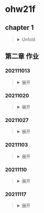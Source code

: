 # ohw21f

## chapter 1
><details>
>    <summary>Unfold</summary>
>
>Open Source Hardware
>
>### chapter 1.1
>Markdown
>
>1. Table
>
>| Num | Des | Val |
>|-------|-------|-------|
>| 1 | a | **123** |
>| 2 | b | *45*6 |
>| 9 | @ | ***43-*** |
>
>2. Picture
>
>![A Picture](/wuya/4k纯黑.png)
>
></details>
    
## 第二章 作业

### 202111013
><details>
>    <summary>展开</summary>
>
>```python
>import cv2
>img=cv2.imread("xixihaha.jpg",cv2.IMREAD_UNCHANGED)
>a=[10,70,130]
>for i in a:
>    for j in a:
>        cv2.rectangle(img,(i,j),(i+50,j+50),(0,255,0),3)
>cv2.imshow("img",img)
>cv2.waitKey(0)
>cv2.destroyAllWindows()
>
>```
>![20211013-1](/wuya/20211013-1.png)
>    
></details>


### 20211020
><details>
>    <summary>展开</summary>
>    
>#### 20211020-2
>```python
>import cv2
>import numpy as np
>
>img=np.zeros((512,512,3),np.uint8)
>img.fill(255)
>
>def draw_circle(event,x,y,flags,param):
>    if event==cv2.EVENT_RBUTTONDBLCLK:
>        cv2.circle(img,(x,y),5,(0,0,255),3)
>
>cv2.namedWindow('image')
>cv2.setMouseCallback('image',draw_circle)
>
>while(1):
>    cv2.imshow('image',img)
>    if cv2.waitKey(20)&0xFF==27:
>        break
>cv2.destroyAllWindows()
>```
>![20211020-2](/wuya/20211020-2.png)
>
>#### 20211020-3
>```python
>import cv2
>import numpy as np
>
>img=cv2.imread('xixihaha.jpg',cv2.IMREAD_UNCHANGED)
>
>def draw_circle(event,x,y,flags,param):
>    if event==cv2.EVENT_RBUTTONDBLCLK:
>        cv2.circle(img,(x,y),5,(0,0,255),-1)
>
>cv2.namedWindow('image')
>cv2.setMouseCallback('image',draw_circle)
>
>while(1):
>    cv2.imshow('image',img)
>    if cv2.waitKey(20)&0xFF==27:
>        break
>cv2.destroyAllWindows()
>```
>![20211020-3](/wuya/20211020-3.png)
>
></details>


### 20211027
><details>
>    <summary>展开</summary>
>    
>```python
>from mcpi.minecraft import Minecraft
>import time
>
>mc=Minecraft.create()
>pos=mc.player.getTilePos()
>
>fill=1
>
>def createHouse(x,y,z):
>    building=[
>        (1,(0,0,0),(x-1,y-z,z-1),0),#Remove All Blocks
>        (1,(0,0,0),(x-1,0,z-1),5),#Floor
>        (1,(0,1,0),(0,y-2,z-1),4),#Wall 1
>        (1,(0,1,0),(x-1,y-2,0),4),#Wall 2
>        (1,(0,1,9),(x-1,y-2,z-1),4),#Wall 3
>        (1,(9,1,0),(x-1,y-2,z-1),4),#Wall 4
>        (1,(0,y-1,0),(x-1,y-1,z-1),20)]#Roof
>    if y<4:
>        return building
>
>    if x%2:#Door
>        building+=[(1,(int((x-1)/2),2,0),(int((x-1)/2),2,0),0)]
>        building+=[(1,(int((x-1)/2),1,0),(int((x-1)/2),1,0),0)]
>    else:
>        building+=[(1,(int(x/2-1),2,0),(int(x/2),2,0),0)]
>        building+=[(1,(int(x/2-1),1,0),(int(x/2),1,0),0)]
>
>    if y<5:#Window
>        if z%2:
>            building+=[(1,(x-1,1,int((z-3)/2)),(x-1,2,int((z+1)/2)),20)]
>        else:
>            building+=[(1,(x-1,1,int((z-2)/2)),(x-1,2,int(z/2)),20)]
>    else:
>        if z%2:
>            building+=[(1,(x-1,2,int((z-3)/2)),(x-1,3,int((z+1)/2)),20)]
>        else:
>            building+=[(1,(x-1,2,int((z-2)/2)),(x-1,3,int(z/2)),20)]
>    return building
>
>def buildCMD(base,mc,building):
>    for command in building:
>        if command[0]==1:
>            b=command[3]
>            x=range(command[1][0],command[2][0]+1)
>            y=range(command[1][1],command[2][1]+1)
>            z=range(command[1][2],command[2][2]+1)
>            print(b,x,y,z)
>            for _x in x:
>                for _y in y:
>                    for _z in z:
>                        mc.setBlock(base[0]+_x,base[1]+_y,base[2]+_z,b)
>
>def house(x,y,z,l,w,h):
>    buildCMD((x,y,z),mc,createHouse(l,h,w))
>
>while(1):
>    pos=mc.player.getTilePos()
>    #mc.postToChat("x:"+str(pos.x)+"y:"+str(pos.y)+"z:"+str(pos.z))
>
>    hits=mc.events.pollBlockHits() 
>    for hit in hits:
>        base=(hit.pos.x+5,hit.pos.y+5,hit.pos.z+5)
>        mc.postToChat("Hit:"+"x"+str(hit.pos.x)+"y"+str(hit.pos.y)+"z"+str(hit.pos.z))
>        mx=hit.pos.x
>        my=hit.pos.y
>        mz=hit.pos.z
>        house(mx,my,mz,10,10,6)
>        house(mx+20,my,mz,14,5,12)
>        house(mx+40,my,mz,18,10,30)
>        break
>
>    time.sleep(0.5)
>```
>![20211027](/wuya/20211027.png)
>    
></details>


### 20211103

><details>
><summary>展开</summary>
>    
>```python
>import cv2
>import numpy as np
>
>cap=cv2.VideoCapture(0)
>if cap.isOpened()==False:
>    exit()
>cv2.namedWindow('mainWindow',cv2.WINDOW_AUTOSIZE)
>
>while(True):
>    ret,frame=cap.read()
>    if ret==False:
>        break
>    framef=cv2.flip(frame,1)
>    flash=np.hstack([frame,framef])
>    cv2.imshow('mainWindow',flash)
>    if cv2.waitKey(1)&0xFF==ord('q'):
>        break
>
>cap.release()
>cv2.destroyAllWindows()
>```
>![20211103](/wuya/20211103.png)
>    
></details>

### 20211110

><details>
><summary>展开</summary>
>    
>```python
>from math import sqrt
>import numpy as np
>import cv2
>import os
>import time
>from mcpi.minecraft import Minecraft
>import serial
>
>yolo_dir = 'E:/python/yolov3/yolov3'  # YOLO文件路径一定不能有中文在路径里面
>weightsPath = os.path.join(yolo_dir, 'yolov3.weights')  # 权重文件
>configPath = os.path.join(yolo_dir, 'yolov3.cfg')  # 配置文件
>labelsPath = os.path.join(yolo_dir, 'coco.names')  # label名称
>imgPath = os.path.join(yolo_dir, 'person.jpg')  # 测试图像
>CONFIDENCE = 0.5  # 过滤弱检测的最小概率
>THRESHOLD = 0.4  # 非最大值抑制阈值
>
>with open(labelsPath, 'rt') as f:
>    labels = f.read().rstrip('\n').split('\n')
># 加载网络、配置权重
>net = cv2.dnn.readNetFromDarknet(configPath, weightsPath)  ## 利用下载的文件
>
>cap=cv2.VideoCapture(0)
>mc=Minecraft.create()
>#ser=serial.Serial('COM5')
>
>while True:
>    # 加载图片、转为blob格式、送入网络输入层 获取网络输出层信息（所有输出层的名字），设定并前向传播
>    start = time.time()
>    #img = cv2.imread(imgPath)
>    ret,frame=cap.read()
>    img=cv2.flip(frame,1)
>    (H, W) = img.shape[:2]
>    blobImg = cv2.dnn.blobFromImage(img, 1.0/255.0, (416, 416), None, True, False)  ## net需要的输入是blob格式的，用blobFromImage这个函数来转格式
>    net.setInput(blobImg)  ## 调用setInput函数将图片送入输入层
>    #net.setPreferableBackend(cv2.dnn.DNN_BACKEND_INFERENCE_ENGINE)
>    net.setPreferableTarget(cv2.dnn.DNN_TARGET_CPU)
>    outInfo = net.getUnconnectedOutLayersNames()  ## 前面的yolov3架构也讲了，yolo在每个scale都有输出，outInfo是每个scale的名字信息，供net.forward使用
>    layerOutputs = net.forward(outInfo)  # 得到各个输出层的、各个检测框等信息，是二维结构。
>    boxes = [] # 所有边界框（各层结果放一起）
>    confidences = [] # 所有置信度
>    classIDs = [] # 所有分类ID
>    for out in layerOutputs:  # 各个输出层
>        for detection in out:  # 各个框框
>            # 拿到置信度
>            scores = detection[5:]  # 各个类别的置信度
>            classID = np.argmax(scores)  # 最高置信度的id即为分类id
>            confidence = scores[classID]  # 拿到置信度
>            # 根据置信度筛查
>            if confidence > CONFIDENCE:
>                box = detection[0:4] * np.array([W, H, W, H])  # 将边界框放会图片尺寸
>                (centerX, centerY, width, height) = box.astype("int")
>                x = int(centerX - (width / 2))
>                y = int(centerY - (height / 2))
>                boxes.append([x, y, int(width), int(height)])
>                confidences.append(float(confidence))
>                classIDs.append(classID)
>    #应用非最大值抑制(non-maxima suppression，nms)进一步筛掉
>    idxs = cv2.dnn.NMSBoxes(boxes, confidences, CONFIDENCE, THRESHOLD) # boxes中，保留的box的索引index存入idxs
>    # 应用检测结果
>    np.random.seed(42)
>    COLORS = np.random.randint(0, 255, size=(len(labels), 3), dtype="uint8")  # 框框显示颜色，每一类有不同的颜色，每种颜色都是由RGB三个值组成的，所以size为(len(labels), 3)
>    if len(idxs) > 0:
>        for i in idxs.flatten(): # indxs是二维的，第0维是输出层，所以这里把它展平成1维
>            (x, y) = (boxes[i][0], boxes[i][1])
>            (w, h) = (boxes[i][2], boxes[i][3])
>            color = [int(c) for c in COLORS[classIDs[i]]]
>            cv2.rectangle(img, (x, y), (x+w, y+h), color, 2)  # 线条粗细为2px
>            text = "{}: {:.4f}".format(labels[classIDs[i]], confidences[i])
>            cv2.putText(img, text, (x, y-5), cv2.FONT_HERSHEY_SIMPLEX, 0.5, color, 2)  # cv.FONT_HERSHEY_SIMPLEX字体风格、0.5字体大小、粗细2px
>            
>            if classIDs[i]==67:
>                #img=cv2.rectangle(img,(x,y),(x+w,y+h),(255,0,0),2)
>                if h>0.7*H:
>                    pos=mc.player.getPos()
>                    yaw=mc.player.getDirection()
>                    mc.player.setPos(pos.x+yaw.x*1.5,pos.y+yaw.y*1.5,pos.z+yaw.z*1.5)
>                    #ser.write('Fa'.encode())
>                elif(w<0.3*H):
>                    pos=mc.player.getPos()
>                    yaw=mc.player.getDirection()
>                    mc.player.setPos(pos.x-yaw.x*1.5,pos.y-yaw.y*1.5,pos.z-yaw.z*1.5)
>                    #ser.write('Ba'.encode())
>                elif x<(W-w)*0.2:
>                    pos=mc.player.getPos()
>                    yaw=mc.player.getDirection()
>                    length=sqrt(yaw.x*yaw.x+yaw.z*yaw.z)
>                    yaw2=[-yaw.z/length,0,yaw.x/length]
>                    mc.player.setPos(pos.x-yaw2[0]*1.5,pos.y+yaw2[1]*1.5,pos.z-yaw2[2]*1.5)
>                    #ser.write('La'.encode())
>                elif x>W-w-(W-w)*0.2:
>                    qpos=mc.player.getPos()
>                    yaw=mc.player.getDirection()
>                    length=sqrt(yaw.x*yaw.x+yaw.z*yaw.z)
>                    yaw2=[yaw.z/length,0,-yaw.x/length]
>                    mc.player.setPos(pos.x-yaw2[0]*1.5,pos.y+yaw2[1]*1.5,pos.z-yaw2[2]*1.5)
>                    #ser.write('Ra'.encode())
>
>    end = time.time()
>    print("YOLO1 took {:.6f} seconds".format(end - start))
>    cv2.imshow('target detect result1', img)
>    if(cv2.waitKey(100)&0xff==ord('q')):
>        break
>    time.sleep(2)
>#
>##以下是给插了Intel 的神经计算棒加速棒使用的速度比对代码，没有插的话请从此行以后全部删除
>#net.setPreferableBackend(cv2.dnn.DNN_BACKEND_INFERENCE_ENGINE)
>#net.setPreferableTarget(cv2.dnn.DNN_TARGET_CPU)
>#outInfo = net.getUnconnectedOutLayersNames()  ## 前面的yolov3架构也讲了，yolo在每个scale都有输出，outInfo是每个scale的名字信息，供net.forward使用
>#layerOutputs = net.forward(outInfo)  # 得到各个输出层的、各个检测框等信息，是二维结构。
>#boxes = [] # 所有边界框（各层结果放一起）
>#confidences = [] # 所有置信度
>#classIDs = [] # 所有分类ID
>#for out in layerOutputs:  # 各个输出层
>#    for detection in out:  # 各个框框
>#        # 拿到置信度
>#        scores = detection[5:]  # 各个类别的置信度
>#        classID = np.argmax(scores)  # 最高置信度的id即为分类id
>#        confidence = scores[classID]  # 拿到置信度
>#        # 根据置信度筛查
>#        if confidence > CONFIDENCE:
>#            box = detection[0:4] * np.array([W, H, W, H])  # 将边界框放会图片尺寸
>#            (centerX, centerY, width, height) = box.astype("int")
>#            x = int(centerX - (width / 2))
>#            y = int(centerY - (height / 2))
>#            boxes.append([x, y, int(width), int(height)])
>#            confidences.append(float(confidence))
>#            classIDs.append(classID)
>##应用非最大值抑制(non-maxima suppression，nms)进一步筛掉
>#idxs = cv2.dnn.NMSBoxes(boxes, confidences, CONFIDENCE, THRESHOLD) # boxes中，保留的box的索引index存入idxs
>## 应用检测结果
>#np.random.seed(42)
>#COLORS = np.random.randint(0, 255, size=(len(labels), 3), dtype="uint8")  # 框框显示颜色，每一类有不同的颜色，每种颜色都是由RGB三个值组成的，所以size为(len(labels), 3)
>#if len(idxs) > 0:
>#    for i in idxs.flatten(): # indxs是二维的，第0维是输出层，所以这里把它展平成1维
>#        (x, y) = (boxes[i][0], boxes[i][1])
>#        (w, h) = (boxes[i][2], boxes[i][3])
>#        color = [int(c) for c in COLORS[classIDs[i]]]
>#        cv2.rectangle(img, (x, y), (x+w, y+h), color, 2)  # 线条粗细为2px
>#        text = "{}: {:.4f}".format(labels[classIDs[i]], confidences[i])
>#        cv2.putText(img, text, (x, y-5), cv2.FONT_HERSHEY_SIMPLEX, 0.5, color, 2)  # cv.FONT_HERSHEY_SIMPLEX字体风格、0.5字体大小、粗细2px
>#end = time.time()
>#print("YOLO2 took {:.6f} seconds".format(end - start))
>#cv2.imshow('target detect result2', img)
>#cv2.waitKey()
>#
>#
>#
>#
>```
>![20211103](/wuya/20211110-1.png)
>    
></details>

    
### 20211117

><details>
><summary>展开</summary>
>    
>```python
>from mcpi.minecraft import Minecraft
>import time
>
>mc=Minecraft.create()
>pos=mc.player.getTilePos()
>
>fill=1
>
>class House:
>    def __init__(self,x,y,z):
>        self.building=[
>        (1,(0,0,0),(x-1,y-z,z-1),0),#Remove All Blocks
>        (1,(0,0,0),(x-1,0,z-1),5),#Floor
>        (1,(0,1,0),(0,y-2,z-1),4),#Wall 1
>        (1,(0,1,0),(x-1,y-2,0),4),#Wall 2
>        (1,(0,1,9),(x-1,y-2,z-1),4),#Wall 3
>        (1,(9,1,0),(x-1,y-2,z-1),4),#Wall 4
>        (1,(0,y-1,0),(x-1,y-1,z-1),20)]#Roof
>        if y<4:
>            return
>        if x%2:#Door
>            self.building+=[(1,(int((x-1)/2),2,0),(int((x-1)/2),2,0),0)]
>            self.building+=[(1,(int((x-1)/2),1,0),(int((x-1)/2),1,0),0)]
>        else:
>            self.building+=[(1,(int(x/2-1),2,0),(int(x/2),2,0),0)]
>            self.building+=[(1,(int(x/2-1),1,0),(int(x/2),1,0),0)]
>
>        if y<5:#Window
>            if z%2:
>                self.building+=[(1,(x-1,1,int((z-3)/2)),(x-1,2,int((z+1)/2)),20)]
>            else:
>                self.building+=[(1,(x-1,1,int((z-2)/2)),(x-1,2,int(z/2)),20)]
>        else:
>            if z%2:
>                self.building+=[(1,(x-1,2,int((z-3)/2)),(x-1,3,int((z+1)/2)),20)]
>            else:
>                self.building+=[(1,(x-1,2,int((z-2)/2)),(x-1,3,int(z/2)),20)]
>        return
>    
>    def build(self,_mc,base):
>        for command in self.building:
>            if command[0]==1:
>                b=command[3]
>                x=range(command[1][0],command[2][0]+1)
>                y=range(command[1][1],command[2][1]+1)
>                z=range(command[1][2],command[2][2]+1)
>                print(b,x,y,z)
>                for _x in x:
>                    for _y in y:
>                        for _z in z:
>                            _mc.setBlock(base[0]+_x,base[1]+_y,base[2]+_z,b)
>
>
>while(1):
>    pos=mc.player.getTilePos()
>    #mc.postToChat("x:"+str(pos.x)+"y:"+str(pos.y)+"z:"+str(pos.z))
>
>    hits=mc.events.pollBlockHits() 
>    for hit in hits:
>        base=(hit.pos.x+5,hit.pos.y+5,hit.pos.z+5)
>        mc.postToChat("Hit:"+"x"+str(hit.pos.x)+"y"+str(hit.pos.y)+"z"+str(hit.pos.z))
>        mx=hit.pos.x
>        my=hit.pos.y
>        mz=hit.pos.z
>
>        house1=House(10,10,6)
>        house2=House(14,5,12)
>        house3=House(18,10,30)
>
>        house1.build(mc,(mx,my,mz))
>        house2.build(mc,(mx+20,my,mz))
>        house3.build(mc,(mx+40,my,mz))
>        break
>
>    time.sleep(0.5)
>```
>![20211117](/wuya/20211117.png)
>    
></details>
